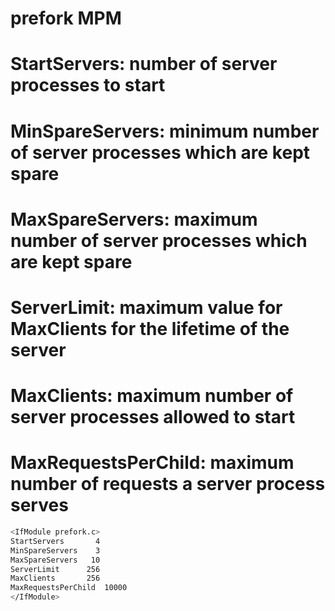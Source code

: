 # prefork MPM
# StartServers: number of server processes to start
# MinSpareServers: minimum number of server processes which are kept spare
# MaxSpareServers: maximum number of server processes which are kept spare
# ServerLimit: maximum value for MaxClients for the lifetime of the server
# MaxClients: maximum number of server processes allowed to start
# MaxRequestsPerChild: maximum number of requests a server process serves
```bash
<IfModule prefork.c>
StartServers       4
MinSpareServers    3
MaxSpareServers   10
ServerLimit      256
MaxClients       256
MaxRequestsPerChild  10000
</IfModule>
```
